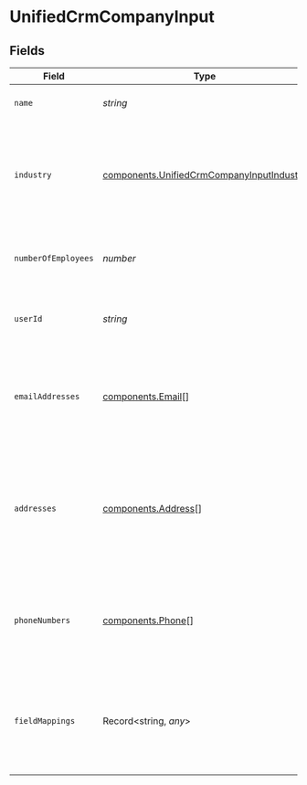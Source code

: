# UnifiedCrmCompanyInput


## Fields

| Field                                                                                                         | Type                                                                                                          | Required                                                                                                      | Description                                                                                                   | Example                                                                                                       |
| ------------------------------------------------------------------------------------------------------------- | ------------------------------------------------------------------------------------------------------------- | ------------------------------------------------------------------------------------------------------------- | ------------------------------------------------------------------------------------------------------------- | ------------------------------------------------------------------------------------------------------------- |
| `name`                                                                                                        | *string*                                                                                                      | :heavy_check_mark:                                                                                            | The name of the company                                                                                       | Acme                                                                                                          |
| `industry`                                                                                                    | [components.UnifiedCrmCompanyInputIndustry](../../models/components/unifiedcrmcompanyinputindustry.md)        | :heavy_minus_sign:                                                                                            | The industry of the company. Authorized values can be found in the Industry enum.                             | ACCOUNTING                                                                                                    |
| `numberOfEmployees`                                                                                           | *number*                                                                                                      | :heavy_minus_sign:                                                                                            | The number of employees of the company                                                                        | 10                                                                                                            |
| `userId`                                                                                                      | *string*                                                                                                      | :heavy_minus_sign:                                                                                            | The UUID of the user who owns the company                                                                     | 801f9ede-c698-4e66-a7fc-48d19eebaa4f                                                                          |
| `emailAddresses`                                                                                              | [components.Email](../../models/components/email.md)[]                                                        | :heavy_minus_sign:                                                                                            | The email addresses of the company                                                                            | [<br/>{<br/>"email_address": "acme@gmail.com",<br/>"email_address_type": "WORK"<br/>}<br/>]                   |
| `addresses`                                                                                                   | [components.Address](../../models/components/address.md)[]                                                    | :heavy_minus_sign:                                                                                            | The addresses of the company                                                                                  | [<br/>{<br/>"street_1": "5th Avenue",<br/>"city": "New York",<br/>"state": "NY",<br/>"country": "USA",<br/>"address_type": "WORK"<br/>}<br/>] |
| `phoneNumbers`                                                                                                | [components.Phone](../../models/components/phone.md)[]                                                        | :heavy_minus_sign:                                                                                            | The phone numbers of the company                                                                              | [<br/>{<br/>"phone_number": "+33660606067",<br/>"phone_type": "WORK"<br/>}<br/>]                              |
| `fieldMappings`                                                                                               | Record<string, *any*>                                                                                         | :heavy_minus_sign:                                                                                            | The custom field mappings of the company between the remote 3rd party & Panora                                | {<br/>"fav_dish": "broccoli",<br/>"fav_color": "red"<br/>}                                                    |